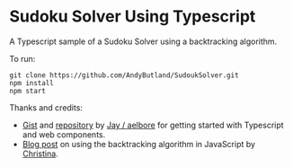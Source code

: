 # Sudoku Solver Using Typescript

A Typescript sample of a Sudoku Solver using a backtracking algorithm.

To run:

```
git clone https://github.com/AndyButland/SudoukSolver.git
npm install
npm start
```

Thanks and credits:

- [Gist](https://gist.github.com/aelbore/d80c98bde558987c045e4798b570afdf) and [repository](https://github.com/aelbore/typescript-webcomponents/) by [Jay / aelbore](https://github.com/aelbore) for getting started with Typescript and web components.
- [Blog post](https://dev.to/christinamcmahon/use-backtracking-algorithm-to-solve-sudoku-270) on using the backtracking algorithm in JavaScript by [Christina](https://christinamcmahon.netlify.app/).